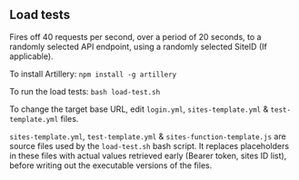 ## Load tests

Fires off 40 requests per second, over a period of 20 seconds, to a randomly selected API endpoint, using a randomly selected SiteID (If applicable).

To install Artillery: `npm install -g artillery`

To run the load tests: `bash load-test.sh`

To change the target base URL, edit `login.yml`, `sites-template.yml` & `test-template.yml` files.

`sites-template.yml`, `test-template.yml` & `sites-function-template.js` are source files used by the `load-test.sh` bash script. It replaces placeholders in these files with actual values retrieved early (Bearer token, sites ID list), before writing out the executable versions of the files.
